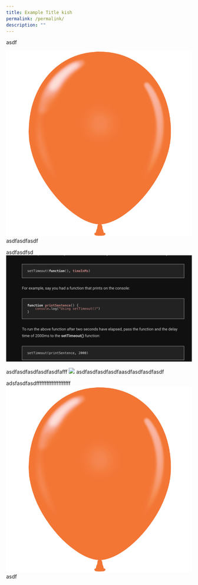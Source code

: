 ```yaml
---
title: Example Title kish
permalink: /permalink/
description: ""
---
```

asdf

![](/images/balloon%201.png)
asdfasdfasdf

asdfasdfsd![](/images/Alex/timeout.png)

asdfasdfasdfasdfasdfafff
![](data:image/jpeg;base64,/9j/4AAQSkZJRgABAQAAAQABAAD/2wCEAAkGBwgHBgkIBwgKCgkLDRYPDQwMDRsUFRAWIB0iIiAdHx8kKDQsJCYxJx8fLT0tMTU3Ojo6Iys/RD84QzQ5OjcBCgoKDQwNGg8PGjclHyU3Nzc3Nzc3Nzc3Nzc3Nzc3Nzc3Nzc3Nzc3Nzc3Nzc3Nzc3Nzc3Nzc3Nzc3Nzc3Nzc3N//AABEIAFwAXAMBI0k5bjJPxq+33qMeNTwku5RRxDJfmvIASzboqyoknnsjcKJ0jcj0pr+KHiHNuV6n261=)
asdfasdfasdfasdfaasdfasdfasdfasdf

adsfasdfasdffffffffffffffffffff
![](/images/balloon%201.png)asdf